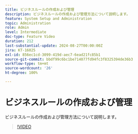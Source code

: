 ```yaml
---
title: ビジネスルールの作成および管理
description: ビジネスルールの作成および管理方法について説明します。
feature: System Setup and Administration
topic: Administration
role: Admin
level: Intermediate
doc-type: Feature Video
duration: 212
last-substantial-update: 2024-08-27T00:00:00Z
jira: KT-16025
exl-id: 856ec1cd-3099-419d-aec7-6ead21fc85b1
source-git-commit: bbdf99c6bc1be714077fd94fc3f8325394de36b3
workflow-type: tm+mt
source-wordcount: '26'
ht-degree: 100%

---
```


# ビジネスルールの作成および管理

ビジネスルールの作成および管理方法について説明します。

>[!VIDEO](https://video.tv.adobe.com/v/3433105/?quality=12&learn=on&enablevpops=1)
